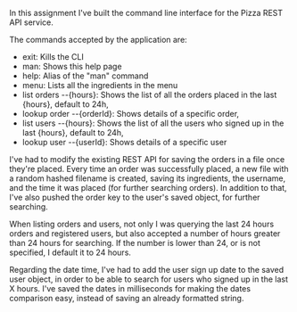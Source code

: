 In this assignment I've built the command line interface for the Pizza REST API service.

The commands accepted by the application are:
- exit: Kills the CLI
- man: Shows this help page
- help: Alias of the "man" command
- menu: Lists all the ingredients in the menu
- list orders --{hours}: Shows the list of all the orders placed in the last {hours}, default to 24h,
- lookup order --{orderId}: Shows details of a specific order,
- list users --{hours}: Shows the list of all the users who signed up in the last {hours}, default to 24h,
- lookup user --{userId}: Shows details of a specific user

I've had to modify the existing REST API for saving the orders in a file once they're placed.
Every time an order was successfully placed, a new file with a random hashed filename is created, saving its ingredients, the username, and the time it was placed (for further searching orders).
In addition to that, I've also pushed the order key to the user's saved object, for further searching.

When listing orders and users, not only I was querying the last 24 hours orders and registered users, but also accepted a number of hours greater than 24 hours for searching. If the number is lower than 24, or is not specified, I default it to 24 hours.

Regarding the date time, I've had to add the user sign up date to the saved user object, in order to be able to search for users who signed up in the last X hours. I've saved the dates in milliseconds for making the dates comparison easy, instead of saving an already formatted string.
